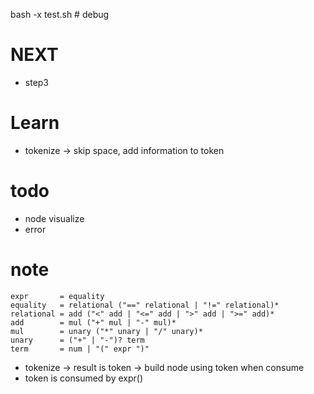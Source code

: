 bash -x test.sh # debug
# NEXT
- step3

# Learn
- tokenize -> skip space, add information to token

# todo
- node visualize
- error

# note

```
expr       = equality
equality   = relational ("==" relational | "!=" relational)*
relational = add ("<" add | "<=" add | ">" add | ">=" add)*
add        = mul ("+" mul | "-" mul)*
mul        = unary ("*" unary | "/" unary)*
unary      = ("+" | "-")? term
term       = num | "(" expr ")"
```
- tokenize -> result is token -> build node using token when consume
- token is consumed by expr() 
